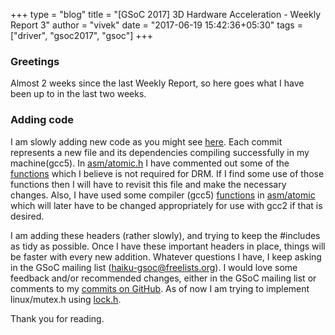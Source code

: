 +++
type = "blog"
title = "[GSoC 2017] 3D Hardware Acceleration - Weekly Report 3"
author = "vivek"
date = "2017-06-19 15:42:36+05:30"
tags = ["driver", "gsoc2017", "gsoc"]
+++

### Greetings

Almost 2 weeks since the last Weekly Report, so here goes what I have been up to in the last two weeks.


### Adding code

I am slowly adding new code as you might see [here](https://github.com/vivek-roy/haiku/commits/drm). Each commit represents a new file and its dependencies compiling successfully in my machine(gcc5). In [asm/atomic.h](https://github.com/vivek-roy/haiku/blob/9026ac8d45499d16e78b16058ba580467e9fbe3d/headers/compatibility/linuxkpi/asm/atomic.h) I have commented out some of the [functions](https://github.com/vivek-roy/haiku/blob/9026ac8d45499d16e78b16058ba580467e9fbe3d/headers/compatibility/linuxkpi/asm/atomic.h#L113) which I believe is not required for DRM. If I find some use of those functions then I will have to revisit this file and make the necessary changes. Also, I have used some compiler (gcc5) [functions](https://github.com/vivek-roy/haiku/blob/9026ac8d45499d16e78b16058ba580467e9fbe3d/headers/compatibility/linuxkpi/asm/atomic.h#L60) in [asm/atomic](https://github.com/vivek-roy/haiku/blob/9026ac8d45499d16e78b16058ba580467e9fbe3d/headers/compatibility/linuxkpi/asm/atomic.h) which will later have to be changed appropriately for use with gcc2 if that is desired.

I am adding these headers (rather slowly), and trying to keep the #includes as tidy as possible. Once I have these important headers in place, things will be faster with every new addition. Whatever questions I have, I keep asking in the GSoC mailing list (haiku-gsoc@freelists.org). I would love some feedback and/or recommended changes, either in the GSoC mailing list or comments to my [commits on GitHub](https://github.com/vivek-roy/haiku/commits/drm). As of now I am trying to implement linux/mutex.h using [lock.h](http://cgit.haiku-os.org/haiku/tree/headers/private/kernel/lock.h).

Thank you for reading.